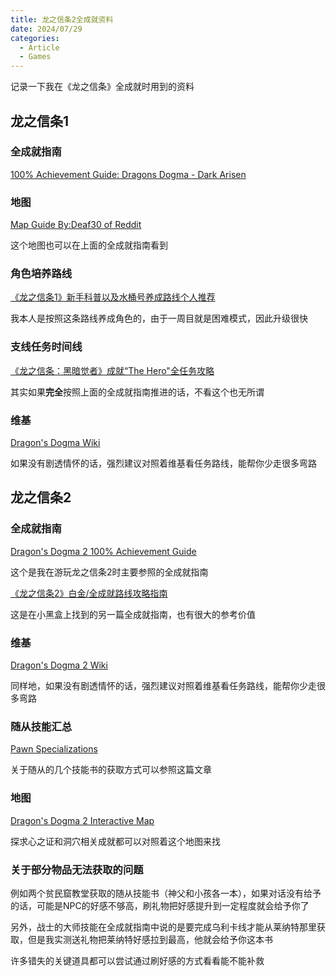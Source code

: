 ```yaml
---
title: 龙之信条2全成就资料
date: 2024/07/29
categories:
  - Article
  - Games
---
```


记录一下我在《龙之信条》全成就时用到的资料

## 龙之信条1

### 全成就指南

[100% Achievement Guide: Dragons Dogma - Dark Arisen](https://steamcommunity.com/sharedfiles/filedetails/?id=2351613271)

### 地图

[Map Guide By:Deaf30 of Reddit](https://steamuserimages-a.akamaihd.net/ugc/1680372529391288317/379CC947462AA1E75D564AA3CB70325A695DDF9A/)

这个地图也可以在上面的全成就指南看到

### 角色培养路线

[《龙之信条1》新手科普以及水桶号养成路线个人推荐](https://steamcommunity.com/sharedfiles/filedetails/?id=3182752042)

我本人是按照这条路线养成角色的，由于一周目就是困难模式，因此升级很快

### 支线任务时间线

[《龙之信条：黑暗觉者》成就“The Hero"全任务攻略
](https://steamcommunity.com/sharedfiles/filedetails/?id=2840229826)

其实如果**完全**按照上面的全成就指南推进的话，不看这个也无所谓

### 维基

[Dragon's Dogma Wiki ](https://dragonsdogma.fandom.com/wiki/Dragon%27s_Dogma_Wiki)

如果没有剧透情怀的话，强烈建议对照着维基看任务路线，能帮你少走很多弯路


## 龙之信条2

### 全成就指南

[Dragon's Dogma 2 100% Achievement Guide
](https://steamcommunity.com/sharedfiles/filedetails/?id=3195173063)

这个是我在游玩龙之信条2时主要参照的全成就指南

[《龙之信条2》白金/全成就路线攻略指南](https://api.xiaoheihe.cn/v3/bbs/app/api/web/share?link_id=120242912)

这是在小黑盒上找到的另一篇全成就指南，也有很大的参考价值

### 维基

[Dragon's Dogma 2 Wiki](https://dragonsdogma2.wiki.fextralife.com/Dragons+Dogma+2+Wiki)

同样地，如果没有剧透情怀的话，强烈建议对照着维基看任务路线，能帮你少走很多弯路

### 随从技能汇总

[Pawn Specializations](https://www.ign.com/wikis/dragons-dogma-2/Pawn_Specializations)

关于随从的几个技能书的获取方式可以参照这篇文章

### 地图

[Dragon's Dogma 2 Interactive Map](https://mapgenie.io/dragons-dogma-2/maps/world)

探求心之证和洞穴相关成就都可以对照着这个地图来找

### 关于部分物品无法获取的问题

例如两个贫民窟教堂获取的随从技能书（神父和小孩各一本），如果对话没有给予的话，可能是NPC的好感不够高，刷礼物把好感提升到一定程度就会给予你了

另外，战士的大师技能在全成就指南中说的是要完成乌利卡线才能从莱纳特那里获取，但是我实测送礼物把莱纳特好感拉到最高，他就会给予你这本书

许多错失的关键道具都可以尝试通过刷好感的方式看看能不能补救